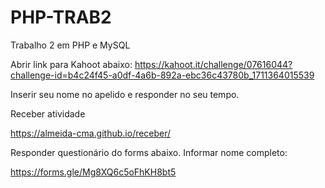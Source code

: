 # PHP-TRAB2
Trabalho 2 em PHP e MySQL

Abrir link para Kahoot abaixo:
https://kahoot.it/challenge/07616044?challenge-id=b4c24f45-a0df-4a6b-892a-ebc36c43780b_1711364015539

Inserir seu nome no apelido e responder no seu tempo.

Receber atividade

https://almeida-cma.github.io/receber/

Responder questionário do forms abaixo. Informar nome completo:

https://forms.gle/Mg8XQ6c5oFhKH8bt5
